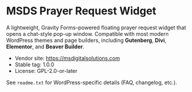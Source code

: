# MSDS Prayer Request Widget

A lightweight, Gravity Forms–powered floating prayer request widget that opens a chat-style pop-up window. Compatible with most modern WordPress themes and page builders, including **Gutenberg**, **Divi**, **Elementor**, and **Beaver Builder**.

- Vendor site: https://msdigitalsolutions.com  
- Stable tag: 1.0.0  
- License: GPL-2.0-or-later

See `readme.txt` for WordPress-specific details (FAQ, changelog, etc.).
